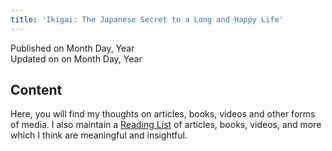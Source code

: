 ```yaml
---
title: 'Ikigai: The Japanese Secret to a Long and Happy Life'
---
```


Published on Month Day, Year  
Updated on on Month Day, Year

## Content

Here, you will find my thoughts on articles, books, videos and other forms of media. I also maintain a [Reading List](#) of articles, books, videos, and more which I think are meaningful and insightful.